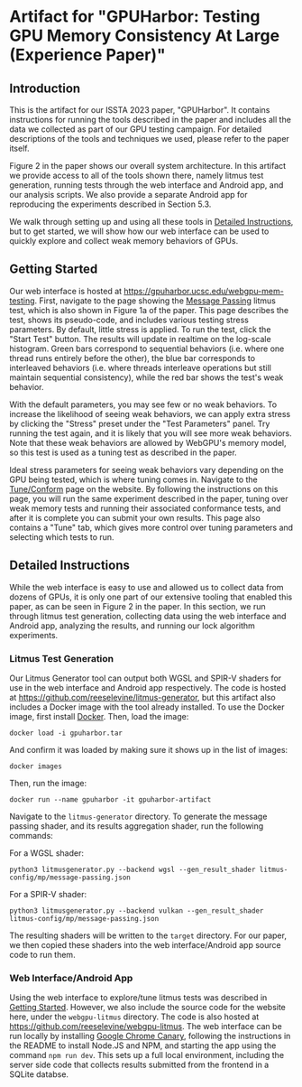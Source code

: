 # Artifact for "GPUHarbor: Testing GPU Memory Consistency At Large (Experience Paper)"

## Introduction

This is the artifact for our ISSTA 2023 paper, "GPUHarbor". It contains instructions for running the tools described in the paper and includes all the data we collected as part of our GPU testing campaign. For detailed descriptions of the tools and techniques we used, please refer to the paper itself.

Figure 2 in the paper shows our overall system architecture. In this artifact we provide access to all of the tools shown there, namely litmus test generation, running tests through the web interface and Android app, and our analysis scripts. We also provide a separate Android app for reproducing the experiments described in Section 5.3. 

We walk through setting up and using all these tools in [Detailed Instructions](#detailed-instructions), but to get started, we will show how our web interface can be used to quickly explore and collect weak memory behaviors of GPUs.

## Getting Started

Our web interface is hosted at https://gpuharbor.ucsc.edu/webgpu-mem-testing. First, navigate to the page showing the [Message Passing](https://gpuharbor.ucsc.edu/webgpu-mem-testing/tests/message-passing) litmus test, which is also shown in Figure 1a of the paper. This page describes the test, shows its pseudo-code, and includes various testing stress parameters. By default, little stress is applied. To run the test, click the "Start Test" button. The results will update in realtime on the log-scale histogram. Green bars correspond to sequential behaviors (i.e. where one thread runs entirely before the other), the blue bar corresponds to interleaved behaviors (i.e. where threads interleave operations but still maintain sequential consistency), while the red bar shows the test's weak behavior. 

With the default parameters, you may see few or no weak behaviors. To increase the likelihood of seeing weak behaviors, we can apply extra stress by clicking the "Stress" preset under the "Test Parameters" panel. Try running the test again, and it is likely that you will see more weak behaviors. Note that these weak behaviors are allowed by WebGPU's memory model, so this test is used as a tuning test as described in the paper.

Ideal stress parameters for seeing weak behaviors vary depending on the GPU being tested, which is where tuning comes in. Navigate to the [Tune/Conform](https://gpuharbor.ucsc.edu/webgpu-mem-testing/tuning) page on the website. By following the instructions on this page, you will run the same experiment described in the paper, tuning over weak memory tests and running their associated conformance tests, and after it is complete you can submit your own results. This page also contains a "Tune" tab, which gives more control over tuning parameters and selecting which tests to run.



## Detailed Instructions

While the web interface is easy to use and allowed us to collect data from dozens of GPUs, it is only one part of our extensive tooling that enabled this paper, as can be seen in Figure 2 in the paper. In this section, we run through litmus test generation, collecting data using the web interface and Android app, analyzing the results, and running our lock algorithm experiments.

### Litmus Test Generation

Our Litmus Generator tool can output both WGSL and SPIR-V shaders for use in the web interface and Android app respectively. The code is hosted at https://github.com/reeselevine/litmus-generator, but this artifact also includes a Docker image with the tool already installed. To use the Docker image, first install [Docker](https://www.docker.com/get-started/). Then, load the image:

```
docker load -i gpuharbor.tar
```

And confirm it was loaded by making sure it shows up in the list of images:

```
docker images
```

Then, run the image:

```
docker run --name gpuharbor -it gpuharbor-artifact
```

Navigate to the `litmus-generator` directory. To generate the message passing shader, and its results aggregation shader, run the following commands:

For a WGSL shader:

```
python3 litmusgenerator.py --backend wgsl --gen_result_shader litmus-config/mp/message-passing.json
```

For a SPIR-V shader:

```
python3 litmusgenerator.py --backend vulkan --gen_result_shader litmus-config/mp/message-passing.json
```

The resulting shaders will be written to the `target` directory. For our paper, we then copied these shaders into the web interface/Android app source code to run them. 

### Web Interface/Android App

Using the web interface to explore/tune litmus tests was described in [Getting Started](#getting-started). However, we also include the source code for the website here, under the `webgpu-litmus` directory. The code is also hosted at https://github.com/reeselevine/webgpu-litmus. The web interface can be run locally by installing [Google Chrome Canary](https://www.google.com/chrome/canary/), following the instructions in the README to install Node.JS and NPM, and starting the app using the command `npm run dev`. This sets up a full local environment, including the server side code that collects results submitted from the frontend in a SQLite databse.

